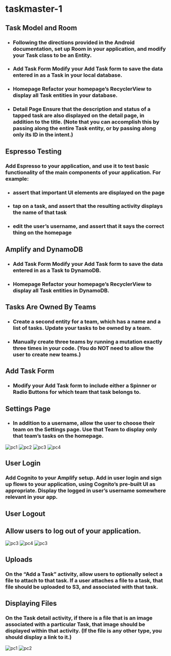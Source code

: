 # taskmaster-1

## Task Model and Room
- ### Following the directions provided in the Android documentation, set up Room in your application, and modify your Task class to be an Entity.

- ### Add Task Form Modify your Add Task form to save the data entered in as a Task in your local database.

- ### Homepage Refactor your homepage’s RecyclerView to display all Task entities in your database.

- ### Detail Page Ensure that the description and status of a tapped task are also displayed on the detail page, in addition to the title. (Note that you can accomplish this by passing along the entire Task entity, or by passing along only its ID in the intent.)

## Espresso Testing

### Add Espresso to your application, and use it to test basic functionality of the main components of your application. For example:

- ### assert that important UI elements are displayed on the page
- ### tap on a task, and assert that the resulting activity displays the name of that task
- ### edit the user’s username, and assert that it says the correct thing on the homepage

## Amplify and DynamoDB
- ### Add Task Form Modify your Add Task form to save the data entered in as a Task to DynamoDB.
- ### Homepage Refactor your homepage’s RecyclerView to display all Task entities in DynamoDB.

## Tasks Are Owned By Teams
- ### Create a second entity for a team, which has a name and a list of tasks. Update your tasks to be owned by a team.

- ### Manually create three teams by running a mutation exactly three times in your code. (You do NOT need to allow the user to create new teams.)

## Add Task Form
- ### Modify your Add Task form to include either a Spinner or Radio Buttons for which team that task belongs to.

## Settings Page
- ### In addition to a username, allow the user to choose their team on the Settings page. Use that Team to display only that team’s tasks on the homepage.
![pc1](Screenshot_20210912_160847_com.example.taskmaster_1.jpg)
![pc2](Screenshot_20210912_160905_com.example.taskmaster_1.jpg)
![pc3](Screenshot_20210912_160915_com.example.taskmaster_1.jpg)
![pc4](Screenshot_20210912_162031_com.example.taskmaster_1.jpg)

## User Login
### Add Cognito to your Amplify setup. Add in user login and sign up flows to your application, using Cognito’s pre-built UI as appropriate. Display the logged in user’s username somewhere relevant in your app.

## User Logout
## Allow users to log out of your application.

![pc3](Screenshot_20210916_132032_com.example.taskmaster_1.jpg)
![pc4](Screenshot_20210916_132041_com.example.taskmaster_1.jpg)
![pc3](Screenshot_20210916_132101_com.example.taskmaster_1.jpg)

## Uploads
### On the “Add a Task” activity, allow users to optionally select a file to attach to that task. If a user attaches a file to a task, that file should be uploaded to S3, and associated with that task.

## Displaying Files
###  On the Task detail activity, if there is a file that is an image associated with a particular Task, that image should be displayed within that activity. (If the file is any other type, you should display a link to it.)
![pc1](Screenshot_20210916_132108_com.example.taskmaster_1.jpg)
![pc2](Screenshot_20210916_132125_com.example.taskmaster_1.jpg)
